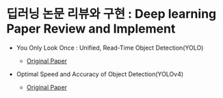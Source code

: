 # 딥러닝 논문 리뷰와 구현 : Deep learning Paper Review and Implement

- You Only Look Once : Unified, Read-Time Object Detection(YOLO)
    - [Original Paper](https://arxiv.org/pdf/1506.02640.pdf)

- Optimal Speed and Accuracy of Object Detection(YOLOv4)
    - [Original Paper](https://arxiv.org/pdf/2004.10934.pdf)